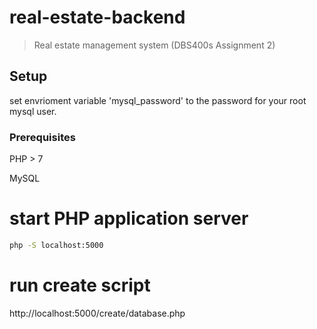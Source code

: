 # real-estate-backend

> Real estate management system (DBS400s Assignment 2)

## Setup

set envrioment variable 'mysql_password' to the password for your root mysql user.

### Prerequisites

PHP > 7

MySQL

# start PHP application server

```bash
php -S localhost:5000
```

# run create script

http://localhost:5000/create/database.php
